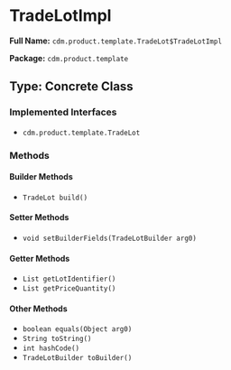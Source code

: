 # TradeLotImpl

**Full Name:** `cdm.product.template.TradeLot$TradeLotImpl`

**Package:** `cdm.product.template`

## Type: Concrete Class

### Implemented Interfaces

- `cdm.product.template.TradeLot`

### Methods

#### Builder Methods

- `TradeLot build()`

#### Setter Methods

- `void setBuilderFields(TradeLotBuilder arg0)`

#### Getter Methods

- `List getLotIdentifier()`
- `List getPriceQuantity()`

#### Other Methods

- `boolean equals(Object arg0)`
- `String toString()`
- `int hashCode()`
- `TradeLotBuilder toBuilder()`

